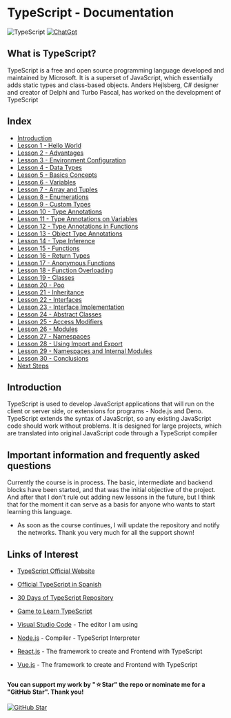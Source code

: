 # TypeScript - Documentation

![TypeScript](https://img.shields.io/badge/typescript-%23007ACC.svg?style=for-the-badge&logo=typescript&logoColor=white)
[![ChatGpt](https://img.shields.io/badge/ChatGPT-GPT--4-7CF178?style=for-the-badge&logo=openai&logoColor=white&labelColor=101010)](https://platform.openai.com)

## What is TypeScript?

TypeScript is a free and open source programming language developed and maintained by Microsoft. It is a superset of JavaScript, which essentially adds static types and class-based objects. Anders Hejlsberg, C# designer and creator of Delphi and Turbo Pascal, has worked on the development of TypeScript

## Index

* [Introduction](Introduction.ts)
* [Lesson 1 - Hello World](Hello-World.ts)
* [Lesson 2 - Advantages](Advantages.ts)
* [Lesson 3 - Environment Configuration](Environment-Configuration.ts)
* [Lesson 4 - Data Types](Data-Types.ts)
* [Lesson 5 - Basics Concepts](Basic-Concepts.ts)
* [Lesson 6 - Variables](Variables.ts)
* [Lesson 7 - Array and Tuples](Array-and-Tuples.ts)
* [Lesson 8 - Enumerations](Enumerations.ts)
* [Lesson 9 - Custom Types](Custom-Types.ts)
* [Lesson 10 - Type Annotations](Type-Annotations.ts)
* [Lesson 11 - Type Annotations on Variables](Type-Annotations-on-Variables.ts)
* [Lesson 12 - Type Annotations in Functions](Type-Annotation-in-Functions.ts)
* [Lesson 13 - Object Type Annotations](Object-Type-Annotations.ts)
* [Lesson 14 - Type Inference](Type-Inference.ts)
* [Lesson 15 - Functions](Functions.ts)
* [Lesson 16 - Return Types](Return-Types.ts)
* [Lesson 17 - Anonymous Functions](Anonymous-Functions.ts)
* [Lesson 18 - Function Overloading](Function-Overloading.ts)
* [Lesson 19 - Classes](Classes.ts)
* [Lesson 20 - Poo](Poo.ts)
* [Lesson 21 - Inheritance](Inheritance.ts)
* [Lesson 22 - Interfaces](Interfaces.ts)
* [Lesson 23 - Interface Implementation](Interface-Implementation.ts)
* [Lesson 24 - Abstract Classes](Abstract-Classes.ts)
* [Lesson 25 - Access Modifiers](Access-Modifiers.ts)
* [Lesson 26 - Modules](Modules.ts)
* [Lesson 27 - Namespaces](NameSpaces.ts)
* [Lesson 28 - Using Import and Export](Using-Import-and-Export.ts)
* [Lesson 29 - Namespaces and Internal Modules](NameSpaces-and-Internal-Modules.ts)
* [Lesson 30 - Conclusions](Conclusions.ts)
* [Next Steps](Next-Steps.ts)

## Introduction

TypeScript is used to develop JavaScript applications that will run on the client or server side, or extensions for programs - Node.js and Deno. TypeScript extends the syntax of JavaScript, so any existing JavaScript code should work without problems. It is designed for large projects, which are translated into original JavaScript code through a TypeScript compiler

## Important information and frequently asked questions

Currently the course is in process. The basic, intermediate and backend blocks have been started, and that was the initial objective of the project. And after that I don't rule out adding new lessons in the future, but I think that for the moment it can serve as a basis for anyone who wants to start learning this language.

* As soon as the course continues, I will update the repository and notify the networks.
Thank you very much for all the support shown!

## Links of Interest

* [TypeScript Official Website](https://www.typescriptlang.org/)

* [Official TypeScript in Spanish](https://www.typescriptlang.org/docs/)

* [30 Days of TypeScript Repository](https://github.com/microsoft/TypeScript)

* [Game to Learn TypeScript](https://www.typescriptlang.org/play)

* [Visual Studio Code](https://code.visualstudio.com/) - The editor I am using

* [Node.js](https://nodejs.org/en) - Compiler - TypeScript Interpreter

* [React.js](https://es.react.dev/) - The framework to create and Frontend with TypeScript

* [Vue.js](https://vuejs.org/) - The framework to create and Frontend with TypeScript

##

#### You can support my work by "☆Star" the repo or nominate me for a "GitHub Star". Thank you!

[![GitHub Star](https://img.shields.io/badge/GitHub-Nominar_a_star-yellow?style=for-the-badge&logo=github&logoColor=white&labelColor=101010)](https://stars.github.com/nominate/)